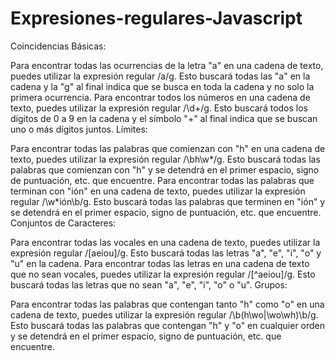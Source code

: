 # Expresiones-regulares-Javascript
Coincidencias Básicas:

Para encontrar todas las ocurrencias de la letra "a" en una cadena de texto, puedes utilizar la expresión regular /a/g. Esto buscará todas las "a" en la cadena y la "g" al final indica que se busca en toda la cadena y no solo la primera ocurrencia.
Para encontrar todos los números en una cadena de texto, puedes utilizar la expresión regular /\d+/g. Esto buscará todos los dígitos de 0 a 9 en la cadena y el símbolo "+" al final indica que se buscan uno o más dígitos juntos.
Límites:

Para encontrar todas las palabras que comienzan con "h" en una cadena de texto, puedes utilizar la expresión regular /\bh\w*/g. Esto buscará todas las palabras que comienzan con "h" y se detendrá en el primer espacio, signo de puntuación, etc. que encuentre.
Para encontrar todas las palabras que terminan con "ión" en una cadena de texto, puedes utilizar la expresión regular /\w*ión\b/g. Esto buscará todas las palabras que terminen en "ión" y se detendrá en el primer espacio, signo de puntuación, etc. que encuentre.
Conjuntos de Caracteres:

Para encontrar todas las vocales en una cadena de texto, puedes utilizar la expresión regular /[aeiou]/g. Esto buscará todas las letras "a", "e", "i", "o" y "u" en la cadena.
Para encontrar todas las letras en una cadena de texto que no sean vocales, puedes utilizar la expresión regular /[^aeiou]/g. Esto buscará todas las letras que no sean "a", "e", "i", "o" o "u".
Grupos:

Para encontrar todas las palabras que contengan tanto "h" como "o" en una cadena de texto, puedes utilizar la expresión regular /\b(h\wo|\wo\wh)\b/g. Esto buscará todas las palabras que contengan "h" y "o" en cualquier orden y se detendrá en el primer espacio, signo de puntuación, etc. que encuentre.

